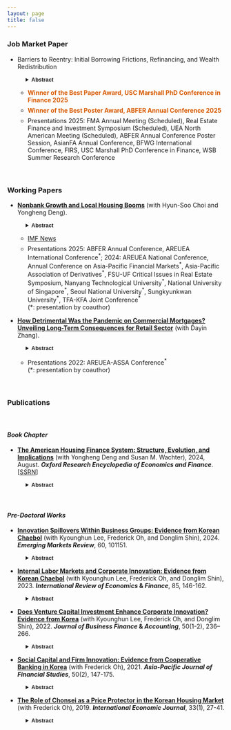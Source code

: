 ```yaml
---
layout: page
title: false
---
```


<!---
My research interests lie in real estate finance, urban economics, and corporate finance.
 My research can also be found in [Google Scholar](https://scholar.google.com/citations?user=yoon09269).
-->

<!--- My research can also be found in [Google Scholar](https://scholar.google.com/citations?user=jjDsVq8AAAAJ&hl=en). -->

### Job Market Paper 

<ul>
  <li>
   <div style="margin-bottom: 1em;margin-top: 1em">
<!-- <a href="../assets/pdf/JMP_Heejin.pdf" style="font-weight: 700"></a> -->
    Barriers to Reentry: Initial Borrowing Frictions,
Refinancing, and Wealth Redistribution
   </div>
    <div style="margin-left: 1.5em;margin-bottom: 1em;margin-top: 1em;font-size: 0.9em"> 
 <details>
   <summary><span style="font-family: Helvetica, Arial, sans-serif;font-weight: 700">Abstract</span></summary>
  <div style="margin-left: 1em;text-align: justify;">
 This paper examines how frictions encountered during the <i>initial</i> purchase mortgage origination process shape borrowers’ future refinancing behavior and contribute to wealth disparities. Leveraging variation in loan officer <i>workload</i> as a quasi-random source of lender-induced origination delays, I find that experiencing a 60+ day delay lowers quarterly refinancing rates by 16–24%. Minority borrowers, low-income households, and those with lower credit scores are more likely to encounter such frictions, with evidence pointing to lender bias as a potential driver of racial disparities. A simulation from a quantitative model of refinancing behavior implies a present value loss of $6,641 per delayed borrower, which amounts to $2.8 billion in overpayments each year when scaled to the U.S. market. The model further suggests that these losses are not evenly distributed: even when the discouragement effect from delays is held constant, minority and low-income borrowers tend to incur greater financial losses due to heterogeneity in inherent <i>responsiveness</i> to refinancing opportunities. Together, these findings demonstrate how subtle frictions in the origination process can lead to persistent financial disadvantages and entrench wealth inequality.
 </div>
 </details>
 </div>
  </li>
 <ul>
      <li>
        <div style="color:rgb(215,90,0);margin-bottom: 0.5em;margin-top: 0.5em;font-weight: 700">
         Winner of the Best Paper Award, USC Marshall PhD Conference in Finance 2025
        </div>
      </li>
       <li>
        <div style="color:rgb(215,90,0);margin-bottom: 0.5em;margin-top: 0.5em;font-weight: 700">
         Winner of the Best Poster Award, ABFER Annual Conference 2025
        </div>
      </li>
      <li>
        <div style="margin-bottom: 0.5em;margin-top: 0.5em;">
         Presentations 2025: FMA Annual Meeting (Scheduled), Real Estate Finance and Investment Symposium (Scheduled), UEA North American Meeting (Scheduled), ABFER Annual Conference Poster Session, AsianFA Annual Conference, BFWG International Conference, FIRS, USC Marshall PhD Conference in Finance, WSB Summer Research Conference
        </div>
      </li>
    </ul>
</ul>

<div style="margin-bottom: 1em;margin-top: 1em;">ㅤ</div>

### Working Papers 
<ul>
  <li>
   <div style="margin-bottom: 1em;margin-top: 1em">
<a href="https://papers.ssrn.com/sol3/papers.cfm?abstract_id=4746656" style="font-weight: 700">Nonbank Growth and Local Housing Booms</a> (with Hyun-Soo Choi and Yongheng Deng). 
  </div>
       <div style="margin-left: 1.5em;margin-bottom: 1em;margin-top: 1em;font-size: 0.9em"> 
 <details>
   <summary><span style="font-family: Helvetica, Arial, sans-serif;font-weight: 700">Abstract</span></summary>
  <div style="margin-left: 1em;text-align: justify;">
We study the effect of uneven nonbank mortgage expansion on localized housing market dynamics. Leveraging the local conforming loan-eligible share as as an instrument for nonbank credit supply, we show that increased nonbank lending drives housing booms, characterized by rapid home price appreciation, rising transaction volumes, and intensified market competition. The effects of nonbank credit are especially persistent in census tracts near affluent neighborhoods, potentially by facilitating gentrification, while more short-lived in areas farther from these neighborhoods. Additionally, we demonstrate that nonbank credit expansion has contributed to narrowing within-county price disparities across neighborhoods, thereby reshaping wealth distribution. Our findings highlight the crucial role of nonbank credit in housing market trends and household welfare.
 </div>
 </details>
 </div>
  </li>
 
   <ul>
      <li>
        <div style="margin-bottom: 0.5em;margin-top: 0.5em;">
         <a href="https://www.insidemortgagefinance.com/articles/230744-more-nonbank-lending-democratizes-home-price-inflation?v=preview">IMF News</a>  
        </div>
      </li>
       <li>
        <div style="margin-bottom: 1em;margin-top: 0.5em;">
         Presentations 2025: ABFER Annual Conference, AREUEA International Conference<sup>*</sup>; 2024: AREUEA National Conference, Annual Conference on Asia-Pacific Financial Markets<sup>*</sup>, Asia-Pacific Association of Derivatives<sup>*</sup>, FSU-UF Critical Issues in Real Estate Symposium, Nanyang Technological University<sup>*</sup>, National University of Singapore<sup>*</sup>, Seoul National University<sup>*</sup>, Sungkyunkwan University<sup>*</sup>, TFA-KFA Joint Conference<sup>*</sup> <br> (*: presentation by coauthor)
        </div>
      </li>
    </ul>
</ul>

<ul>
  <li>
   <div style="margin-bottom: 1em;margin-top: 1em">
<a href="https://papers.ssrn.com/sol3/papers.cfm?abstract_id=4714155" style="font-weight: 700">How Detrimental Was the Pandemic on Commercial Mortgages? Unveiling Long-Term Consequences for Retail Sector</a> (with Dayin Zhang).
  </div>
       <div style="margin-left: 1.5em;margin-bottom: 1em;margin-top: 1em;font-size: 0.9em"> 
 <details>
   <summary><span style="font-family: Helvetica, Arial, sans-serif;font-weight: 700">Abstract</span></summary>
  <div style="margin-left: 1em;text-align: justify;">
We investigate commercial mortgages for retail properties following the second wave of the COVID-19 pandemic, employing a novel instrumental variable (IV) strategy. Utilizing exogenous geographic variations in COVID-19 spread induced by different rainfall levels during Black Lives Matter (BLM) protests, we find that the spread of COVID-19 results in reduced customer visits to retail stores, leading to a surge in financial distress for retail property owners. Subsequently, we observe an increase in business closures in defaulted retail properties in the following year, particularly in areas where tenant eviction moratoriums are not enforced. Our findings suggest that (1) the pandemic would lead to a substantial surge of mortgage defaults if there was no debt forbearance; and (2) the financial pressures on landlords with defaulted mortgages lead to more stringent eviction practices against distressed tenants. The adverse real impact on local businesses could be alleviated through either debt forbearance or eviction moratorium policies.
 </div>
 </details>
 </div>   
  </li>
 <ul>
  <li>
        <div style="margin-bottom: 0.5em;margin-top: 0.5em;">
         Presentations 2022: AREUEA-ASSA Conference<sup>*</sup> <br> (*: presentation by coauthor) 
        </div>
      </li>
    </ul>
</ul>

<div style="margin-bottom: 1em;margin-top: 1em;">ㅤ</div>

### Publications

<div style="margin-bottom: 0.0em;margin-top: 0em;">ㅤ</div>

#### _Book Chapter_

<ul>
  <li>
   <div style="margin-bottom: 1em;margin-top: 1em">
<a href="https://oxfordre.com/economics/display/10.1093/acrefore/9780190625979.001.0001/acrefore-9780190625979-e-924" style="font-weight: 700">The American Housing Finance System: Structure, Evolution, and Implications</a> (with Yongheng Deng and Susan M. Wachter), 2024, August. <b><i>Oxford Research Encyclopedia of Economics and Finance</i></b>. [<a href="https://papers.ssrn.com/sol3/papers.cfm?abstract_id=4750853">SSRN</a>]
  </div>
          <div style="margin-left: 1.5em;margin-bottom: 1em;margin-top: 1em;font-size: 0.9em"> 
 <details>
   <summary><span style="font-family: Helvetica, Arial, sans-serif;font-weight: 700">Abstract</span></summary>
  <div style="margin-left: 1em;text-align: justify;">
The U.S. housing finance system has been characterized by fixed-rate, long-term, and high maximum loan-to-value ratio mortgage loans, with unique support from secondary market entities Ginnie Mae and the government-sponsored enterprises, Fannie Mae and Freddie Mac. The authors provide a comprehensive review of the U.S. housing finance system, from its structure and evolution to the current continuing policy debate. The “American Mortgage” provides many more options to borrowers than are commonly provided elsewhere: U.S. homebuyers can choose whether to pay a fixed or floating rate of interest; they can lock in their interest rate in between the time they apply for the mortgage and the time they purchase their house; they can choose the time at which the mortgage rate resets; they can choose the term and the amortization period; they can generally prepay without penalty; and they can generally borrow against home equity. They can also obtain insured home mortgages at attractive terms with very low down payments. Perhaps most importantly, in the typical mortgage, payments remain constant throughout the potentially 30-year term of the loan. The unique characteristics of the U.S. mortgage provide substantial benefits for American homeowners and the overall stability of the economy. This article describes the evolution of the housing finance system which has led to the predominant role of this mortgage instrument in the United States.
 </div>
 </details>
 </div>
  </li>
</ul>

<div style="margin-bottom: 0.2em;margin-top: 0em;">ㅤ</div>

#### _Pre-Doctoral Works_

<ul>
  <li>
   <div style="margin-bottom: 1em;margin-top: 1em">
<a href="https://www.sciencedirect.com/science/article/pii/S1566014124000463" style="font-weight: 700">Innovation Spillovers Within Business Groups: Evidence from Korean Chaebol</a> (with Kyounghun Lee, Frederick Oh, and Donglim Shin), 2024. <b><i>Emerging Markets Review</i></b>, 60, 101151.
  </div>
          <div style="margin-left: 1.5em;margin-bottom: 1em;margin-top: 1em;font-size: 0.9em"> 
 <details>
   <summary><span style="font-family: Helvetica, Arial, sans-serif;font-weight: 700">Abstract</span></summary>
  <div style="margin-left: 1em;text-align: justify;">
This study examines innovation spillovers within business groups, focusing on Korean chaebols. We find that an affiliated firm's innovation is affected positively by both within- and outside-group innovation spillover pools. Specifically, the impact of the within-group pool is more pronounced than that of the outside-group pool. We further find that within-group spillovers are stronger for affiliates with closer internal business relationships and for those whose controlling shareholders have higher group- or firm-level equity stakes. Finally, we show that greater within-group innovation spillovers lead to higher group-level innovative performance. Overall, our study suggests a pivotal role of business groups in promoting corporate innovation via effective innovation spillovers.
 </div>
 </details>
 </div>
  </li>
   <li>
   <div style="margin-bottom: 1em;margin-top: 1em">
<a href="https://doi.org/10.1016/j.iref.2023.01.019" style="font-weight: 700">Internal Labor Markets and Corporate Innovation: Evidence from Korean Chaebol</a> (with Kyounghun Lee, Frederick Oh, and Donglim Shin), 2023.  <b><i>International Review of Economics</i> & <i>Finance</i></b>, 85, 146-162.
  </div>
           <div style="margin-left: 1.5em;margin-bottom: 1em;margin-top: 1em;font-size: 0.9em"> 
 <details>
   <summary><span style="font-family: Helvetica, Arial, sans-serif;font-weight: 700">Abstract</span></summary>
  <div style="margin-left: 1em;text-align: justify;">
This study investigates the effect of internal labor markets (ILMs) on corporate innovation, focusing on Korean chaebols. Prior to examining the effect of ILMs, we confirm their efficiency, finding that chaebol firms with lower (higher) growth opportunity exhibit higher (lower) subsequent labor outflows. Further, ILM efficiency is more pronounced for firms within a more diversified chaebol, those whose controlling shareholder has lower equity stakes, and during a financial crisis period. We then investigate the effect of ILMs on innovation. We find that ILM efficiency leads affiliated firms to show greater innovative performance. Moreover, this positive influence is more pronounced for firms that receive internal capital. Overall, our study suggests the importance of ILMs in promoting corporate innovation among group firms. 
 </div>
 </details>
 </div>
  </li>
  <li>
   <div style="margin-bottom: 1em;margin-top: 1em">
<a href="https://onlinelibrary.wiley.com/doi/full/10.1111/jbfa.12618" style="font-weight: 700">Does Venture Capital Investment Enhance Corporate Innovation? Evidence from Korea</a> (with Kyounghun Lee, Frederick Oh, and Donglim Shin), 2022.  <b><i>Journal of Business Finance</i> & <i>Accounting</i></b>, 50(1-2), 236–266.
  </div>
          <div style="margin-left: 1.5em;margin-bottom: 1em;margin-top: 1em;font-size: 0.9em"> 
 <details>
   <summary><span style="font-family: Helvetica, Arial, sans-serif;font-weight: 700">Abstract</span></summary>
  <div style="margin-left: 1em;text-align: justify;">
We examine whether venture capital (VC) investment enhances corporate innovation in Korea. Using a matched sample of 802 firms from 1998 to 2012, we find that after the first round of VC investment, VC-backed firms are more innovative than non-VC-backed firms. Our results suggest that the positive influence of VC investment largely comes from the ability of VC firms to reduce information asymmetry between investors and ventures: VC funds managed by independent venture capitalists significantly enhance corporate innovation, whereas those managed by governmental venture capitalists do not. Furthermore, this positive influence becomes more pronounced where there is greater information asymmetry. Finally, we show that funds with profit-based compensation structures are more likely to encourage corporate innovation than those with fee-based compensation structures.
 </div>
 </details>
 </div>
  </li>
   <li>
   <div style="margin-bottom: 1em;margin-top: 1em">
<a href="https://onlinelibrary.wiley.com/doi/full/10.1111/ajfs.12333" style="font-weight: 700">Social Capital and Firm Innovation: Evidence from Cooperative Banking in Korea</a> (with Frederick Oh), 2021.  <b><i>Asia-Pacific Journal of Financial Studies</i></b>, 50(2), 147-175.
  </div>
           <div style="margin-left: 1.5em;margin-bottom: 1em;margin-top: 1em;font-size: 0.9em"> 
 <details>
   <summary><span style="font-family: Helvetica, Arial, sans-serif;font-weight: 700">Abstract</span></summary>
  <div style="margin-left: 1em;text-align: justify;">
This study investigates the link between social capital and firm innovation by examining the cooperative banking channel in Korea. Social capital has a positive impact on the activities of cooperative banks, thus fostering innovation in regional firms. We first confirm a positive association between social capital and firm innovation in Korea and find that firms located in provinces with higher social capital innovate more. We then show that social capital positively influences firm innovation mainly through the cooperative banking channel. Further, we demonstrate that the cooperative banking channel is more pronounced in regions where cooperative banks are riskier, human capital is less, and commercial banking is less developed.
 </div>
 </details>
 </div>
  </li>
  <li>
   <div style="margin-bottom: 1em;margin-top: 1em">
<a href="https://www.tandfonline.com/doi/abs/10.1080/10168737.2019.1570300" style="font-weight: 700">The Role of Chonsei as a Price Protector in the Korean Housing Market</a> (with Frederick Oh), 2019.  <b><i>International Economic Journal</i></b>, 33(1), 27-41. 
  </div>
          <div style="margin-left: 1.5em;margin-bottom: 1em;margin-top: 1em;font-size: 0.9em"> 
 <details>
   <summary><span style="font-family: Helvetica, Arial, sans-serif;font-weight: 700">Abstract</span></summary>
  <div style="margin-left: 1em;text-align: justify;">
In this study, we investigate whether ‘Chonsei,’ the distinctive type of housing contract system in Korea, has a favorable impact on house prices during a market downturn. We show the mechanism in which Chonsei prevents a sharp drop in house prices based on sellers’ loss aversion behavior. Moreover, using data on the Seoul condominium (i.e. apartment) market during the 2006–2017 period, we find that Chonsei prices have a negative impact on the housing trade volume in a market recession. This finding is consistent with our argument that loss aversion behavior appears with regard to the rise in Chonsei prices and thereby Chonsei functions as a price protector in the Korean housing market.
 </div>
 </details>
 </div>
  </li>
</ul>
